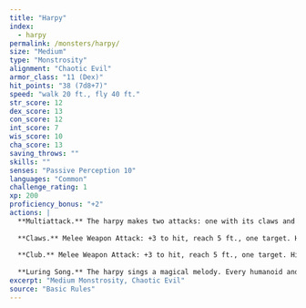 ```yaml
---
title: "Harpy"
index:
  - harpy
permalink: /monsters/harpy/
size: "Medium"
type: "Monstrosity"
alignment: "Chaotic Evil"
armor_class: "11 (Dex)"
hit_points: "38 (7d8+7)"
speed: "walk 20 ft., fly 40 ft."
str_score: 12
dex_score: 13
con_score: 12
int_score: 7
wis_score: 10
cha_score: 13
saving_throws: ""
skills: ""
senses: "Passive Perception 10"
languages: "Common"
challenge_rating: 1
xp: 200
proficiency_bonus: "+2"
actions: |
  **Multiattack.** The harpy makes two attacks: one with its claws and one with its club.
  
  **Claws.** Melee Weapon Attack: +3 to hit, reach 5 ft., one target. Hit: 6 (2d4 + 1) slashing damage.
  
  **Club.** Melee Weapon Attack: +3 to hit, reach 5 ft., one target. Hit: 3 (1d4 + 1) bludgeoning damage.
  
  **Luring Song.** The harpy sings a magical melody. Every humanoid and giant within 300 ft. of the harpy that can hear the song must succeed on a DC 11 Wisdom saving throw or be charmed until the song ends. The harpy must take a bonus action on its subsequent turns to continue singing. It can stop singing at any time. The song ends if the harpy is incapacitated. While charmed by the harpy, a target is incapacitated and ignores the songs of other harpies. If the charmed target is more than 5 ft. away from the harpy, the must move on its turn toward the harpy by the most direct route. It doesn't avoid opportunity attacks, but before moving into damaging terrain, such as lava or a pit, and whenever it takes damage from a source other than the harpy, a target can repeat the saving throw. A creature can also repeat the saving throw at the end of each of its turns. If a creature's saving throw is successful, the effect ends on it. A target that successfully saves is immune to this harpy's song for the next 24 hours.
excerpt: "Medium Monstrosity, Chaotic Evil"
source: "Basic Rules"
---
```

